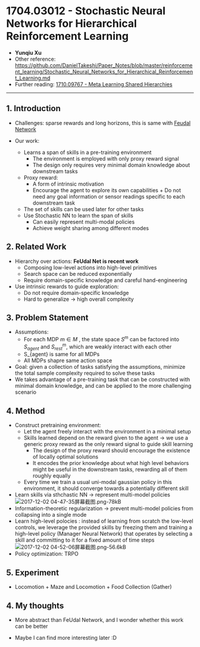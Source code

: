 ﻿# 1704.03012 - Stochastic Neural Networks for Hierarchical Reinforcement Learning

+ **Yunqiu Xu**
+ Other reference: https://github.com/DanielTakeshi/Paper_Notes/blob/master/reinforcement_learning/Stochastic_Neural_Networks_for_Hierarchical_Reinforcement_Learning.md
+ Further reading: [1710.09767 - Meta Learning Shared Hierarchies][1]

-----
## 1. Introduction
+ Challenges: sparse rewards and long horizons, this is same with [Feudal Network][2]

+ Our work:
    + Learns a span of skills in a pre-training environment
        + The environment is employed with only proxy reward signal
        + The design only requires very minimal domain
knowledge about downstream tasks
    + Proxy reward:
        + A form of intrinsic motivation
        + Encourage the agent to explore its own capabilities           + Do not need any goal information or sensor readings specific to each downstream task
    + The set of skills can be used later for other tasks
    + Use Stochastic NN to learn the span of skills
        + Can easily represent multi-modal policies
        + Achieve weight sharing among different modes

## 2. Related Work
+ Hierarchy over actions: **FeUdal Net is recent work**
    + Composing low-level actions into high-level primitives
    + Search space can be reduced exponentially
    + Require domain-specific knowledge and careful hand-engineering
+ Use intrinsic rewards to guide exploration:
    + Do not require domain-specific knowledge
    + Hard to generalize $\rightarrow$ high overall complexity


## 3. Problem Statement

+ Assumptions:
    + For each MDP $m \in M$ , the state space $S^m$ can be factored into $S_{agent}$ and $S_{rest}^m$, which are weakly interact with each other
    + S_{agent} is same for all MDPs
    + All MDPs shapre same action space
+ Goal: given a collection of tasks satisfying the assumptions, minimize the total sample complexity required to solve these tasks
+ We takes advantage of a pre-training task that can be constructed with minimal domain knowledge, and can be applied to the more challenging scenario

## 4. Method
+ Construct pretraining environment: 
    + Let the agent freely interact with the environment in a minimal setup
    + Skills learned depend on the reward given to the agent $\rightarrow$ we use a generic proxy reward as the only reward signal to guide skill learning
        + The design of the proxy reward should encourage the existence of locally optimal solutions
        + It encodes the prior knowledge about what high level behaviors might be useful in the downstream tasks, rewarding all of them roughly equally
    + Every time we train a usual uni-modal gaussian policy in this environment, it should converge towards a potentially different skill
+ Learn skills via sthchastic NN $\rightarrow$ represent multi-model policies
![2017-12-02 04-47-35屏幕截图.png-78kB][3]
+ Information-theoretic regularization $\rightarrow$ prevent multi-model policies from collapsing into a single mode
+ Learn high-level polocies : instead of learning from scratch the low-level controls, we leverage the provided skills by freezing them and training a high-level policy (Manager Neural Network) that operates by selecting a skill and committing to it for a fixed amount of time steps
![2017-12-02 04-52-06屏幕截图.png-56.6kB][4]
+ Policy optimization: TRPO

## 5. Experiment
+ Locomotion + Maze and Locomotion + Food Collection (Gather)

## 4. My thoughts
+ More abstract than FeUdal Network, and I wonder whether this work can be better
+ Maybe I can find more interesting later :D


  [1]: https://arxiv.org/abs/1710.09767
  [2]: https://arxiv.org/abs/1703.01161
  [3]: http://static.zybuluo.com/VenturerXu/oz0hu49wtl1shziqb8vwe6vo/2017-12-02%2004-47-35%E5%B1%8F%E5%B9%95%E6%88%AA%E5%9B%BE.png
  [4]: http://static.zybuluo.com/VenturerXu/el9au7inwrlc14kp628gbouk/2017-12-02%2004-52-06%E5%B1%8F%E5%B9%95%E6%88%AA%E5%9B%BE.png
